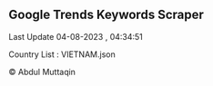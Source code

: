 

## Google Trends Keywords Scraper 
 
Last Update 04-08-2023 , 04:34:51

Country List :
VIETNAM.json



© Abdul Muttaqin 
